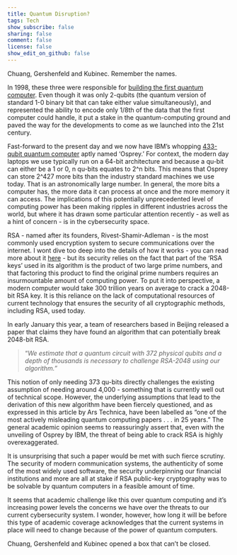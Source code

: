 ```yaml
---
title: Quantum Disruption?
tags: Tech
show_subscribe: false
sharing: false
comment: false
license: false
show_edit_on_github: false
---
```


Chuang, Gershenfeld and Kubinec. Remember the names. <!--more-->

In 1998, these three were responsible for [building the first quantum computer](https://www.britannica.com/technology/quantum-computer). Even though it was only 2-qubits (the quantum version of standard 1-0 binary bit that can take either value simultaneously), and represented the ability to encode only 1/8th of the data that the first computer could handle, it put a stake in the quantum-computing ground and paved the way for the developments to come as we launched into the 21st century.

Fast-forward to the present day and we now have IBM’s whopping [433-qubit quantum computer](https://newsroom.ibm.com/2022-11-09-IBM-Unveils-400-Qubit-Plus-Quantum-Processor-and-Next-Generation-IBM-Quantum-System-Two) aptly named ‘Osprey.’ For context, the modern day laptops we use typically run on a 64-bit architecture and because a qu-bit can either be a 1 or 0, n qu-bits equates to 2^n bits. This means that Osprey can store 2^427 more bits than the industry standard machines we use today. That is an astronomically large number. In general, the more bits a computer has, the more data it can process at once and the more memory it can access. The implications of this potentially unprecedented level of computing power has been making ripples in different industries across the world, but where it has drawn some particular attention recently - as well as a hint of concern - is in the cybersecurity space.

RSA - named after its founders, Rivest-Shamir-Adleman - is the most commonly used encryption system to secure communications over the internet. I wont dive too deep into the details of how it works - you can read more about it [here](https://www.techtarget.com/searchsecurity/definition/RSA) - but its security relies on the fact that part of the ‘RSA keys’ used in its algorithm is the product of two large prime numbers, and that factoring this product to find the original prime numbers requires an insurmountable amount of computing power. To put it into perspective, a modern computer would take 300 trillion years on average to crack a 2048-bit RSA key. It is this reliance on the lack of computational resources of current technology that ensures the security of all cryptographic methods, including RSA, used today.

In early January this year, a team of researchers based in Beijing released a paper that claims they have found an algorithm that can potentially break 2048-bit RSA.

> “*We estimate that a quantum circuit with 372 physical qubits and a depth of thousands is necessary to challenge RSA-2048 using our algorithm.”*
> 

This notion of only needing 373 qu-bits directly challenges the existing assumption of needing around 4,000 - something that is currently well out of technical scope. However, the underlying assumptions that lead to the derivation of this new algorithm have been fiercely questioned, and as expressed in this article by Ars Technica, have been labelled as “one of the most actively misleading quantum computing papers . . . in 25 years.” The general academic opinion seems to reassuringly assert that, even with the unveiling of Osprey by IBM, the threat of being able to crack RSA is highly overexaggerated. 

It is unsurprising that such a paper would be met with such fierce scrutiny. The security of modern communication systems, the authenticity of some of the most widely used software, the security underpinning our financial institutions and more are all at stake if RSA public-key cryptography was to be solvable by quantum computers in a feasible amount of time.

It seems that academic challenge like this over quantum computing and it’s increasing power levels the concerns we have over the threats to our current cybersecurity system. I wonder, however, how long it will be before this type of academic coverage acknowledges that the current systems in place will need to change because of the power of quantum computers. 

Chuang, Gershenfeld and Kubinec opened a box that can’t be closed.